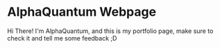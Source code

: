 # AlphaQuantum Webpage
Hi There! I'm AlphaQuantum, and this is my portfolio page, make sure to check it and tell me some feedback ;D
